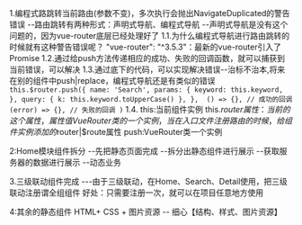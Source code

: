 1.编程式路跳转当前路由(参数不变)，多次执行会抛出NavigateDuplicated的警告错误
--路由跳转有两种形式：声明式导航、编程式导航
--声明式导航是没有这个问题的，因为vue-router底层已经处理好了
1.1.为什么编程式导航进行路由跳转的时候就有这种警告错误呢？
"vue-router": "^3.5.3"：最新的vue-router引入了Promise
1.2.通过给push方法传递相应的成功、失败的回调函数，就可以捕获到当前错误，可以解决
1.3.通过底下的代码，可以实现解决错误--治标不治本,将来在别的组件中push|replace，编程式导航还是有类似的错误
    ```
    this.$router.push({
        name: 'Search',
        params: {
        keyword: this.keyword,
        },
        query: {
        k: this.keyword.toUpperCase()
        },
    }, 
    () => {}, // 成功的回调
    (error) => {}, // 失败的回调
    )
    ```
1.4.
this:当前组件实例
this.$router属性：当前的这个属性，属性值VueRouter类的一个实例，当在入口文件注册路由的时候，给组件实例添加的$router|$route属性
push:VueRouter类一个实例

2:Home模块组件拆分
--先把静态页面完成
--拆分出静态组件进行展示
--获取服务器的数据进行展示
--动态业务

3.三级联动组件完成
---由于三级联动，在Home、Search、Detail使用，把三级联动注册谓全组组件
好处：只需要注册一次，就可以在项目任意地方使用

4:其余的静态组件
HTML+ CSS + 图片资源 -- 细心【结构、样式、图片资源】